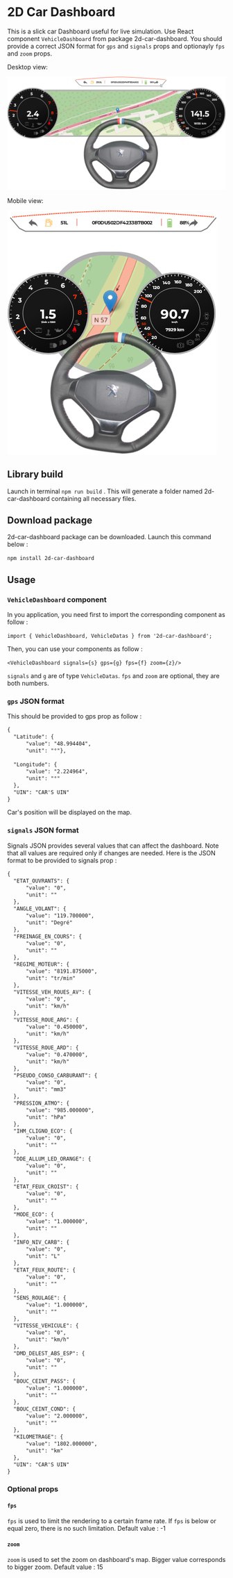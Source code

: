 # 2D Car Dashboard
This is a slick car Dashboard useful for live simulation.
Use React component `VehicleDashboard` from package 2d-car-dashboard.
You should provide a correct JSON format for `gps` and `signals` props and optionayly `fps` and `zoom` props.

Desktop view:

![dashboard desktop](./dashboardPC.png)

Mobile view:

![Dashboard on mobile](./dashboardMobile.png)



## Library build

Launch in terminal `npm run build` . This will generate a folder named 2d-car-dashboard containing all necessary files.

## Download package

2d-car-dashboard package can be downloaded. Launch this command below :

`npm install 2d-car-dashboard`

## Usage

### `VehicleDashboard` component

In you application, you need first to import the corresponding component as follow :

`import { VehicleDashboard, VehicleDatas } from '2d-car-dashboard';`

Then, you can use your components as follow :

`<VehicleDashboard signals={s} gps={g} fps={f} zoom={z}/>`  

`signals`  and  `g` are of type `VehicleDatas`. 
`fps` and `zoom` are optional, they are both numbers.



### `gps` JSON format
This should be provided to gps prop as follow :
```
{
  "Latitude": {
      "value": "48.994404",
      "unit": "°"},
    
  "Longitude": {
      "value": "2.224964",
      "unit": "°"
  },
  "UIN": "CAR'S UIN"
}
```

Car's position will be displayed on the map.

### `signals` JSON format
Signals JSON provides several values that can affect the dashboard. Note that all values are required only if changes are needed.
Here is the JSON format to be provided to signals prop :
```
{
  "ETAT_OUVRANTS": {
      "value": "0",
      "unit": ""
  },
  "ANGLE_VOLANT": {
      "value": "119.700000",
      "unit": "Degré"
  },
  "FREINAGE_EN_COURS": {
      "value": "0",
      "unit": ""
  },
  "REGIME_MOTEUR": {
      "value": "8191.875000",
      "unit": "tr/min"
  },
  "VITESSE_VEH_ROUES_AV": {
      "value": "0",
      "unit": "km/h"
  },
  "VITESSE_ROUE_ARG": {
      "value": "0.450000",
      "unit": "km/h"
  },
  "VITESSE_ROUE_ARD": {
      "value": "0.470000",
      "unit": "km/h"
  },
  "PSEUDO_CONSO_CARBURANT": {
      "value": "0",
      "unit": "mm3"
  },
  "PRESSION_ATMO": {
      "value": "985.000000",
      "unit": "hPa"
  },
  "IHM_CLIGNO_ECO": {
      "value": "0",
      "unit": ""
  },
  "DDE_ALLUM_LED_ORANGE": {
      "value": "0",
      "unit": ""
  },
  "ETAT_FEUX_CROIST": {
      "value": "0",
      "unit": ""
  },
  "MODE_ECO": {
      "value": "1.000000",
      "unit": ""
  },
  "INFO_NIV_CARB": {
      "value": "0",
      "unit": "L"
  },
  "ETAT_FEUX_ROUTE": {
      "value": "0",
      "unit": ""
  },
  "SENS_ROULAGE": {
      "value": "1.000000",
      "unit": ""
  },
  "VITESSE_VEHICULE": {
      "value": "0",
      "unit": "km/h"
  },
  "DMD_DELEST_ABS_ESP": {
      "value": "0",
      "unit": ""
  },
  "BOUC_CEINT_PASS": {
      "value": "1.000000",
      "unit": ""
  },
  "BOUC_CEINT_COND": {
      "value": "2.000000",
      "unit": ""
  },
  "KILOMETRAGE": {
      "value": "1802.000000",
      "unit": "km"
  },
  "UIN": "CAR'S UIN"
}
```

### Optional props

#### `fps`

`fps` is used to limit the rendering to a certain frame rate. If `fps` is below or equal zero, there is no such limitation.
Default value : -1

#### `zoom`

`zoom` is used to set the zoom on dashboard's map. Bigger value corresponds to bigger zoom.
Default value : 15